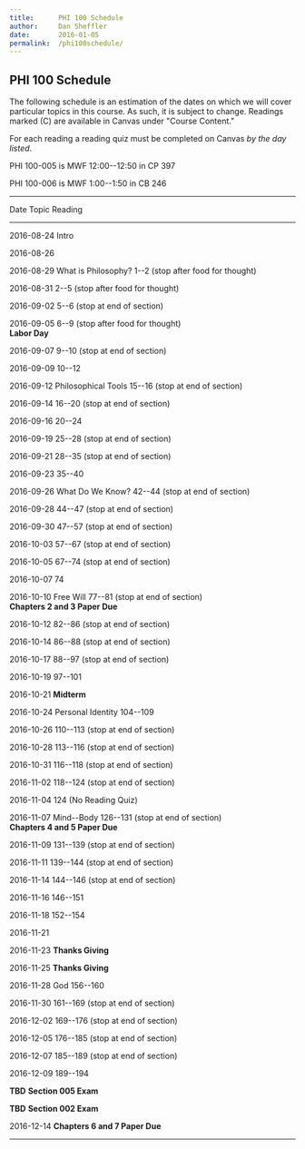 ```yaml
---
title:      PHI 100 Schedule
author:     Dan Sheffler
date:       2016-01-05
permalink:  /phi100schedule/
---
```


## PHI 100 Schedule ##


The following schedule is an estimation of the dates on which we will
cover particular topics in this course. As such, it is subject to
change. Readings marked (C) are available in Canvas under "Course Content."

For each reading a reading quiz must be completed on Canvas *by the day listed*.

PHI 100-005 is MWF 12:00--12:50 in CP 397

PHI 100-006 is MWF 1:00--1:50 in CB 246


-------------------------------------------------------------------
Date       Topic                Reading
---------- -------------------- -----------------------------------
2016-08-24 Intro

2016-08-26

2016-08-29 What is Philosophy?  1--2 (stop after food for thought)

2016-08-31                      2--5 (stop after food for thought)

2016-09-02                      5--6 (stop at end of section)

2016-09-05                      6--9 (stop after food for thought)\
                                **Labor Day**

2016-09-07                      9--10 (stop at end of section)

2016-09-09                      10--12

2016-09-12 Philosophical Tools  15--16 (stop at end of section)

2016-09-14                      16--20 (stop at end of section)

2016-09-16                      20--24

2016-09-19                      25--28 (stop at end of section)

2016-09-21                      28--35 (stop at end of section)

2016-09-23                      35--40

2016-09-26 What Do We Know?     42--44 (stop at end of section)

2016-09-28                      44--47 (stop at end of section)

2016-09-30                      47--57 (stop at end of section)

2016-10-03                      57--67 (stop at end of section)

2016-10-05                      67--74 (stop at end of section)

2016-10-07                      74

2016-10-10 Free Will            77--81 (stop at end of section)\
                                **Chapters 2 and 3 Paper Due**

2016-10-12                      82--86 (stop at end of section)

2016-10-14                      86--88 (stop at end of section)

2016-10-17                      88--97 (stop at end of section)

2016-10-19                      97--101

2016-10-21                      **Midterm**

2016-10-24 Personal Identity    104--109

2016-10-26                      110--113 (stop at end of section)

2016-10-28                      113--116 (stop at end of section)

2016-10-31                      116--118 (stop at end of section)

2016-11-02                      118--124 (stop at end of section)

2016-11-04                      124 (No Reading Quiz)

2016-11-07 Mind--Body           126--131 (stop at end of section)\
                                **Chapters 4 and 5 Paper Due**

2016-11-09                      131--139 (stop at end of section)

2016-11-11                      139--144 (stop at end of section)

2016-11-14                      144--146 (stop at end of section)

2016-11-16                      146--151

2016-11-18                      152--154

2016-11-21

2016-11-23                      **Thanks Giving**

2016-11-25                      **Thanks Giving**

2016-11-28 God                  156--160

2016-11-30                      161--169 (stop at end of section)

2016-12-02                      169--176 (stop at end of section)

2016-12-05                      176--185 (stop at end of section)

2016-12-07                      185--189 (stop at end of section)

2016-12-09                      189--194

**TBD**                         **Section 005 Exam**

**TBD**                         **Section 002 Exam**

2016-12-14                      **Chapters 6 and 7 Paper Due**
---------- -------------------- -----------------------------------
